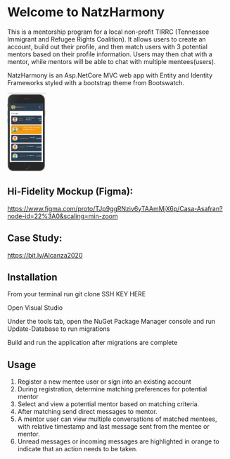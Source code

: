 # Welcome to NatzHarmony

This is a mentorship program for a local non-profit TIRRC (Tennessee Immigrant and Refugee Rights Coalition). It allows users to create an account, build out their profile, and then match users with 3 potential mentors based on their profile information. Users may then chat with a mentor, while mentors will be able to chat with multiple mentees(users). 

NatzHarmony is an Asp.NetCore MVC web app with Entity and Identity Frameworks styled with a bootstrap theme from Bootswatch.

<img src="./NatzHarmonyCapstone/wwwroot/RM-images/natz1.PNG" height="180">   

## Hi-Fidelity Mockup (Figma):
https://www.figma.com/proto/TJp9ggRNziv6yTAAmMjX6p/Casa-Asafran?node-id=22%3A0&scaling=min-zoom

## Case Study:
https://bit.ly/Alcanza2020

## Installation

From your terminal run git clone SSH KEY HERE

Open Visual Studio

Under the tools tab, open the NuGet Package Manager console and run Update-Database to run migrations

Build and run the application after migrations are complete

## Usage
1. Register a new mentee user or sign into an existing account
2. During registration, determine matching preferences for potential mentor
3. Select and view a potential mentor based on matching criteria.
4. After matching send direct messages to mentor.
5. A mentor user can view multiple conversations of matched mentees, with relative timestamp and last message sent from the mentee or mentor. 
6. Unread messages or incoming messages are highlighted in orange to indicate that an action needs to be taken.
